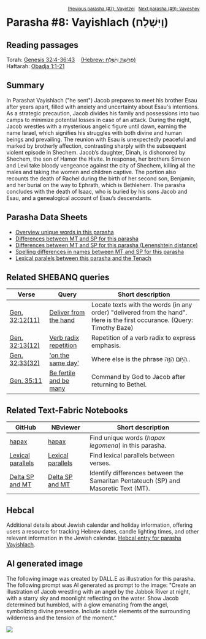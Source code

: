 <span style="float: right;"><sup><a href="../07%20-%20Vayetzei">Previous parasha (#7): Vayetzei</a> &nbsp;&nbsp;<a href="../09%20-%20Vayeshev">Next parasha (#9): Vayeshev</a></sup></span>

# Parasha #8: Vayishlach (וַיִּשְׁלַח) <a name="start"></a>

## Reading passages

Torah: <a href="https://www.stepbible.org/?q=version=NASB2020|reference=Gen.32:4-36:43&options=HNVUG" target="_blank">Genesis 32:4-36:43</a> &nbsp;&nbsp; <a href="https://tikkun.io/#/p/vayishlach" target="_blank">(Hebrew: פָּרָשַׁת וַיִּשְׁלַח)</a><br>
Haftarah: <a href="https://www.stepbible.org/?q=version=NASB2020|reference=Obad&options=HNVUG" target="_blank">Obadja 1:1-21</a>

## Summary

In Parashat Vayishlach ("he sent") Jacob prepares to meet his brother Esau after years apart, filled with anxiety and uncertainty about Esau's intentions. As a strategic precaution, Jacob divides his family and possessions into two camps to minimize potential losses in case of an attack. During the night, Jacob wrestles with a mysterious angelic figure until dawn, earning the name Israel, which signifies his struggles with both divine and human beings and prevailing. The reunion with Esau is unexpectedly peaceful and marked by brotherly affection, contrasting sharply with the subsequent violent episode in Shechem. Jacob’s daughter, Dinah, is dishonored by Shechem, the son of Hamor the Hivite. In response, her brothers Simeon and Levi take bloody vengeance against the city of Shechem, killing all the males and taking the women and children captive. The portion also recounts the death of Rachel during the birth of her second son, Benjamin, and her burial on the way to Ephrath, which is Bethlehem. The parasha concludes with the death of Isaac, who is buried by his sons Jacob and Esau, and a genealogical account of Esau’s descendants.

## Parasha Data Sheets

<ul><li><a href="https://tonyjurg.github.io/Parashot/WeeklyParasha/08%20-%20Vayishlach/hapax_legomena(Vayishlach).html" target="_blank">Overview unique words in this parasha</a>
</li><li><a href="https://tonyjurg.github.io/Parashot/WeeklyParasha/08%20-%20Vayishlach/differences_MT_SP(Vayishlach).html" target="_blank">Differences between MT and SP for this parasha</a>
</li><li><a href="https://tonyjurg.github.io/Parashot/WeeklyParasha/08%20-%20Vayishlach/levenshtein_differences_MT_SP(Vayishlach).html" target="_blank">Differences between MT and SP for this parasha (Lenenshtein distance)</a>
</li><li><a href="https://tonyjurg.github.io/Parashot/WeeklyParasha/08%20-%20Vayishlach/spelling_differences_SP_MT(Vayishlach).html" target="_blank">Spelling differences in names between MT and SP for this parasha</a>
</li><li><a href="https://tonyjurg.github.io/Parashot/WeeklyParasha/08%20-%20Vayishlach/lexical_parallels(Vayishlach).html" target="_blank">Lexical paralels between this parasha and the Tenach</a>
</li></ul>

## Related SHEBANQ queries

Verse | Query | Short description
--- | --- | ---
<a href="https://www.stepbible.org/?q=version=NASB2020\|reference=Gen.32:11&options=HNVUG" target="_blank">Gen. 32:12(11)</a>|  <a href="https://shebanq.ancient-data.org/hebrew/text?iid=5471&version=2021&page=1&mr=r&qw=q" target="_blank">Deliver from the hand</a>| Locate texts with the words (in any order) "delivered from the hand". Here is the first occurance. (Query: Timothy Baze)
<a href="https://www.stepbible.org/?q=version=NASB2020\|reference=Gen.32:12&options=HNVUG" target="_blank">Gen. 32:13(12)</a> | <a href="https://shebanq.ancient-data.org/hebrew/text?iid=6089&version=2021&page=1&mr=r&qw=q" target="_blank">Verb radix repetition</a> | Repetition of a verb radix to express emphasis.
<a href="https://www.stepbible.org/?q=version=NASB2020\|reference=Gen.32:32&options=HNVUG" target="_blank">Gen. 32:33(32)</a> | <a href="https://shebanq.ancient-data.org/hebrew/text?iid=6558&version=2021&page=1&mr=r&qw=q" target="_blank">'on the same day'</a> | Where else is the phrase הַיֹּ֣ום הַזֶּ֑ה..
<a href="https://www.stepbible.org/?q=version=NASB2020\|reference=Gen.35:11&options=HNVUG" target="_blank">Gen. 35:11</a> | <a href="https://shebanq.ancient-data.org/hebrew/text?iid=6286&version=2021&page=1&mr=r&qw=q" target="_blank">Be fertile and be many</a> | Command by God to Jacob after returning to Bethel.

## Related Text-Fabric Notebooks

GitHub | NBviewer | Short description
---|---|---
<a href="https://github.com/tonyjurg/Parashot/blob/main/WeeklyParasha/08%20-%20Vayishlach/hapax.ipynb" target="_blank">hapax</a> | <a href="https://nbviewer.org/github/tonyjurg/Parashot/blob/main/WeeklyParasha/08%20-%20Vayishlach/hapax.ipynb" target="_blank">hapax</a> | Find unique words (*hapax legomena*) in this parasha.
<a href="https://github.com/tonyjurg/Parashot/blob/main/WeeklyParasha/08%20-%20Vayishlach/lexical_parallels.ipynb" target="_blank">Lexical parallels</a> | <a href="https://nbviewer.org/github/tonyjurg/Parashot/blob/main/WeeklyParasha/08%20-%20Vayishlach/lexical_parallels.ipynb" target="_blank">Lexical parallels</a> | Find lexical parallels between verses.
<a href="https://github.com/tonyjurg/Parashot/blob/main/WeeklyParasha/08%20-%20Vayishlach/delta_mt_and_sp.ipynb" target="_blank">Delta SP and MT</a> | <a href="https://nbviewer.org/github/tonyjurg/Parashot/blob/main/WeeklyParasha/08%20-%20Vayishlach/delta_mt_and_sp.ipynb" target="_blank">Delta SP and MT</a> | Identify differences between the Samaritan Pentateuch (SP) and Masoretic Text (MT).

## Hebcal

Additional details about Jewish calendar and holiday information, offering users a resource for tracking Hebrew dates, candle lighting times, and other relevant information in the Jewish calendar. <a href="https://www.hebcal.com/sedrot/vayishlach" target="_blank">Hebcal entry for parasha Vayishlach</a>.

## AI generated image

The following image was created by DALL.E as illustration for this parasha. The following prompt was AI generated as prompt to the image: "Create an illustration of Jacob wrestling with an angel by the Jabbok River at night, with a starry sky and moonlight reflecting on the water. Show Jacob determined but humbled, with a glow emanating from the angel, symbolizing divine presence. Include subtle elements of the surrounding wilderness and the tension of the moment."

<img src="images/DALL·E-Vayishlach.jpg">

